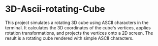 # 3D-Ascii-rotating-Cube
 This project simulates a rotating 3D cube using ASCII characters in the terminal. It calculates the 3D coordinates of the cube's vertices, applies rotation transformations, and projects the vertices onto a 2D screen. The result is a rotating cube rendered with simple ASCII characters.
